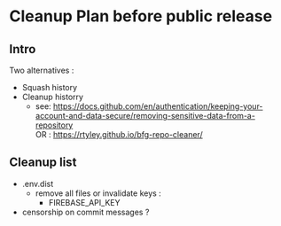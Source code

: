 # Cleanup Plan before public release

## Intro

Two alternatives : 
* Squash history
* Cleanup historry
  * see: https://docs.github.com/en/authentication/keeping-your-account-and-data-secure/removing-sensitive-data-from-a-repository  
    OR : https://rtyley.github.io/bfg-repo-cleaner/

## Cleanup list

* .env.dist 
  * remove all files or invalidate keys : 
    * FIREBASE_API_KEY
* censorship on commit messages ?
